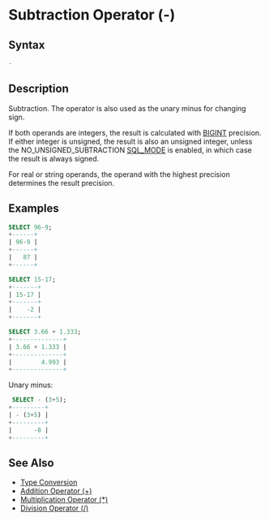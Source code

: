 # Subtraction Operator (-)

## Syntax

```sql
-
```

## Description

Subtraction. The operator is also used as the unary minus for changing sign.

If both operands are integers, the result is calculated with [BIGINT](/columns-storage-engines-and-plugins/data-types/data-types-numeric-data-types/bigint) precision. If either integer is unsigned, the result is also an unsigned integer, unless the NO_UNSIGNED_SUBTRACTION [SQL_MODE](/mariadb-administration/variables-and-modes/sql-mode) is enabled, in which case the result is always signed.

For real or string operands, the operand with the highest precision determines the result precision.

## Examples

```sql
SELECT 96-9;
+------+
| 96-9 |
+------+
|   87 |
+------+

SELECT 15-17;
+-------+
| 15-17 |
+-------+
|    -2 |
+-------+

SELECT 3.66 + 1.333;
+--------------+
| 3.66 + 1.333 |
+--------------+
|        4.993 |
+--------------+
```

Unary minus:

```sql
 SELECT - (3+5);
+---------+
| - (3+5) |
+---------+
|      -8 |
+---------+
```

## See Also

- [Type Conversion](/built-in-functions/string-functions/type-conversion)
- [Addition Operator (+)](/built-in-functions/numeric-functions/addition-operator)
- [Multiplication Operator (*)](/built-in-functions/numeric-functions/multiplication-operator)
- [Division Operator (/)](/built-in-functions/numeric-functions/division-operator)